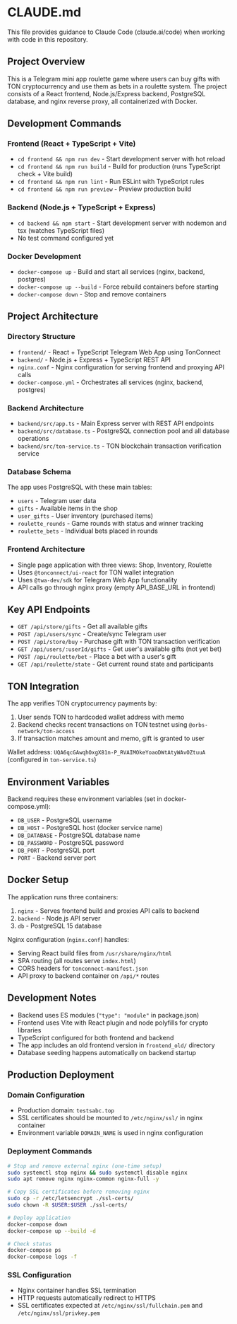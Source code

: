 # CLAUDE.md

This file provides guidance to Claude Code (claude.ai/code) when working with code in this repository.

## Project Overview

This is a Telegram mini app roulette game where users can buy gifts with TON cryptocurrency and use them as bets in a roulette system. The project consists of a React frontend, Node.js/Express backend, PostgreSQL database, and nginx reverse proxy, all containerized with Docker.

## Development Commands

### Frontend (React + TypeScript + Vite)
- `cd frontend && npm run dev` - Start development server with hot reload
- `cd frontend && npm run build` - Build for production (runs TypeScript check + Vite build)
- `cd frontend && npm run lint` - Run ESLint with TypeScript rules
- `cd frontend && npm run preview` - Preview production build

### Backend (Node.js + TypeScript + Express)
- `cd backend && npm start` - Start development server with nodemon and tsx (watches TypeScript files)
- No test command configured yet

### Docker Development
- `docker-compose up` - Build and start all services (nginx, backend, postgres)
- `docker-compose up --build` - Force rebuild containers before starting
- `docker-compose down` - Stop and remove containers

## Project Architecture

### Directory Structure
- `frontend/` - React + TypeScript Telegram Web App using TonConnect
- `backend/` - Node.js + Express + TypeScript REST API
- `nginx.conf` - Nginx configuration for serving frontend and proxying API calls
- `docker-compose.yml` - Orchestrates all services (nginx, backend, postgres)

### Backend Architecture
- `backend/src/app.ts` - Main Express server with REST API endpoints
- `backend/src/database.ts` - PostgreSQL connection pool and all database operations
- `backend/src/ton-service.ts` - TON blockchain transaction verification service

### Database Schema
The app uses PostgreSQL with these main tables:
- `users` - Telegram user data
- `gifts` - Available items in the shop
- `user_gifts` - User inventory (purchased items)
- `roulette_rounds` - Game rounds with status and winner tracking
- `roulette_bets` - Individual bets placed in rounds

### Frontend Architecture
- Single page application with three views: Shop, Inventory, Roulette
- Uses `@tonconnect/ui-react` for TON wallet integration
- Uses `@twa-dev/sdk` for Telegram Web App functionality
- API calls go through nginx proxy (empty API_BASE_URL in frontend)

## Key API Endpoints

- `GET /api/store/gifts` - Get all available gifts
- `POST /api/users/sync` - Create/sync Telegram user
- `POST /api/store/buy` - Purchase gift with TON transaction verification
- `GET /api/users/:userId/gifts` - Get user's available gifts (not yet bet)
- `POST /api/roulette/bet` - Place a bet with a user's gift
- `GET /api/roulette/state` - Get current round state and participants

## TON Integration

The app verifies TON cryptocurrency payments by:
1. User sends TON to hardcoded wallet address with memo
2. Backend checks recent transactions on TON testnet using `@orbs-network/ton-access`
3. If transaction matches amount and memo, gift is granted to user

Wallet address: `UQA6qcGAwqhOxgX81n-P_RVAIMOkeYoaoDWtAtyWAvOZtuuA` (configured in `ton-service.ts`)

## Environment Variables

Backend requires these environment variables (set in docker-compose.yml):
- `DB_USER` - PostgreSQL username
- `DB_HOST` - PostgreSQL host (docker service name)
- `DB_DATABASE` - PostgreSQL database name
- `DB_PASSWORD` - PostgreSQL password
- `DB_PORT` - PostgreSQL port
- `PORT` - Backend server port

## Docker Setup

The application runs three containers:
1. `nginx` - Serves frontend build and proxies API calls to backend
2. `backend` - Node.js API server
3. `db` - PostgreSQL 15 database

Nginx configuration (`nginx.conf`) handles:
- Serving React build files from `/usr/share/nginx/html`
- SPA routing (all routes serve `index.html`)
- CORS headers for `tonconnect-manifest.json`
- API proxy to backend container on `/api/*` routes

## Development Notes

- Backend uses ES modules (`"type": "module"` in package.json)
- Frontend uses Vite with React plugin and node polyfills for crypto libraries
- TypeScript configured for both frontend and backend
- The app includes an old frontend version in `frontend_old/` directory
- Database seeding happens automatically on backend startup

## Production Deployment

### Domain Configuration
- Production domain: `testsabc.top`
- SSL certificates should be mounted to `/etc/nginx/ssl/` in nginx container
- Environment variable `DOMAIN_NAME` is used in nginx configuration

### Deployment Commands
```bash
# Stop and remove external nginx (one-time setup)
sudo systemctl stop nginx && sudo systemctl disable nginx
sudo apt remove nginx nginx-common nginx-full -y

# Copy SSL certificates before removing nginx
sudo cp -r /etc/letsencrypt ./ssl-certs/
sudo chown -R $USER:$USER ./ssl-certs/

# Deploy application
docker-compose down
docker-compose up --build -d

# Check status
docker-compose ps
docker-compose logs -f
```

### SSL Configuration
- Nginx container handles SSL termination
- HTTP requests automatically redirect to HTTPS
- SSL certificates expected at `/etc/nginx/ssl/fullchain.pem` and `/etc/nginx/ssl/privkey.pem`